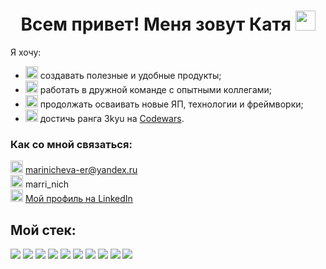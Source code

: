 <h1 align="center">Всем привет! Меня зовут Катя <img src="https://github.com/blackcater/blackcater/raw/main/images/Hi.gif" height="32"/></h1>

<p>
Я хочу:
<ul>
<li><img width="20" height="20" src="https://img.icons8.com/cotton/64/000000/web-apps.png"/> создавать полезные и удобные продукты;</li>
<li><img width="20" height="20" src="https://img.icons8.com/cotton/64/000000/internal-network.png"/> работать в дружной команде с опытными коллегами;</li>
<li><img width="20" height="20" src="https://img.icons8.com/color/48/000000/evolution.png"/> продолжать осваивать новые ЯП, технологии и фреймворки;</li>
<li><img width="20" height="20" src="https://img.icons8.com/external-justicon-lineal-color-justicon/64/000000/external-karate-sport-avatar-justicon-lineal-color-justicon.png"/> достичь ранга 3kyu на <a href="https://www.codewars.com/users/Marinicheva">Codewars</a>.</li>
</ul>
</p>

<div>
<h3>Как со мной связаться:</h3>
<img width="20" height="20" src="https://img.icons8.com/emoji/48/000000/e-mail.png" /> <a href="mailto:marinicheva-er@yandex.ru">marinicheva-er@yandex.ru</a><br>
<img width="20" height="20" src="https://img.icons8.com/color/48/000000/telegram-app--v5.png" /> marri_nich <br>
<img width="20" height="20" src="https://img.icons8.com/color/48/000000/linkedin-circled--v1.png"/> <a href="https://www.linkedin.com/in/marinicheva-ekaterina/">Мой профиль на LinkedIn</a>
</div>

<div>
<h2>Мой стек:</h2>
<img src="https://img.shields.io/badge/html5-%23E34F26.svg?style=for-the-badge&logo=html5&logoColor=white" />
<img src="https://img.shields.io/badge/css3-%231572B6.svg?style=for-the-badge&logo=css3&logoColor=white" />
<img src="https://img.shields.io/badge/javascript-%23323330.svg?style=for-the-badge&logo=javascript&logoColor=%23F7DF1E" />
<img src="https://img.shields.io/badge/react-%2320232a.svg?style=for-the-badge&logo=react&logoColor=%2361DAFB" />
<img src="https://img.shields.io/badge/webpack-%238DD6F9.svg?style=for-the-badge&logo=webpack&logoColor=black" />
<img src="https://img.shields.io/badge/jquery-%230769AD.svg?style=for-the-badge&logo=jquery&logoColor=white" />
<img src="https://img.shields.io/badge/git-%23F05033.svg?style=for-the-badge&logo=git&logoColor=white" />
<img src="https://img.shields.io/badge/Visual%20Studio%20Code-0078d7.svg?style=for-the-badge&logo=visual-studio-code&logoColor=white" />
<img src="https://img.shields.io/badge/figma-%23F24E1E.svg?style=for-the-badge&logo=figma&logoColor=white" />
<img src="https://img.shields.io/badge/bootstrap-%23563D7C.svg?style=for-the-badge&logo=bootstrap&logoColor=white" />
</div>
